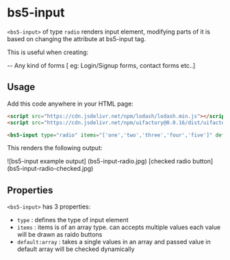 # bs5-input

`<bs5-input>` of type `radio` renders input element, modifying parts of it is based on changing the attribute at bs5-input tag.

This is useful when creating:

-- Any kind of forms [ eg: Login/Signup forms, contact forms etc..] 

## Usage

Add this code anywhere in your HTML page:

```html
<script src="https://cdn.jsdelivr.net/npm/lodash/lodash.min.js"></script>
<script src="https://cdn.jsdelivr.net/npm/uifactory@0.0.16/dist/uifactory.min.js" import="@bs5-input"></script>

<bs5-input type="radio" items="['one','two','three','four','five']" default:array="['two']" ></bs5-input>
```

This renders the following output:

![bs5-input example output] (bs5-input-radio.jpg)
[checked radio button] (bs5-input-radio-checked.jpg)

## Properties

`<bs5-input>` has 3 properties:
-  `type` : defines the type of input element
- `items` : items is of an array type. can accepts multiple values each value will be drawn as raido buttons 
- `default:array` : takes a single values in an array and passed value in default array will be checked dynamically 


